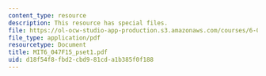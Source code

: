 ```yaml
---
content_type: resource
description: This resource has special files.
file: https://ol-ocw-studio-app-production.s3.amazonaws.com/courses/6-047-computational-biology-fall-2015/d18f54f8fbd2cbd981cda1b385f0f188_MIT6_047F15_pset1.pdf
file_type: application/pdf
resourcetype: Document
title: MIT6_047F15_pset1.pdf
uid: d18f54f8-fbd2-cbd9-81cd-a1b385f0f188
---
```


